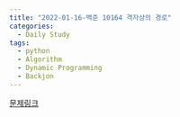 ```yaml
---
title: "2022-01-16-백준 10164 격자상의 경로"
categories:
  - Daily Study
tags:
  - python
  - Algorithm
  - Dynamic Programming
  - Backjon
---
```



[문제링크](https://www.acmicpc.net/problem/10164)


<script src=https://gist.github.com/e3a46bd1bd9285abe8f17c7fc473b1df.js></script>